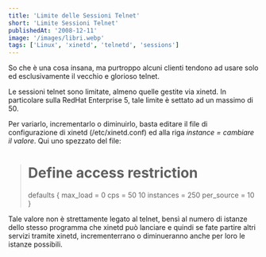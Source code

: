 ```yaml
---
title: 'Limite delle Sessioni Telnet'
short: 'Limite Sessioni Telnet'
publishedAt: '2008-12-11'
image: '/images/libri.webp'
tags: ['Linux', 'xinetd', 'telnetd', 'sessions']
---
```


So che è una cosa insana, ma purtroppo alcuni clienti tendono ad usare solo ed esclusivamente il vecchio e glorioso telnet.

Le sessioni telnet sono limitate, almeno quelle gestite via xinetd. In particolare sulla RedHat Enterprise 5, tale limite è settato ad un massimo di 50.

Per variarlo, incrementarlo o diminuirlo, basta editare il file di configurazione di xinetd (/etc/xinetd.conf) ed alla riga *instance = cambiare il valore*. Qui uno spezzato del file:

># Define access restriction
>defaults {
>    max_load   = 0
>    cps        = 50 10
>    instances  = 250
>    per_source = 10
>}

Tale valore non è strettamente legato al telnet, bensì al numero di istanze dello stesso programma che xinetd può lanciare e quindi se fate partire altri servizi tramite xinetd, incrementerrano o diminueranno anche per loro le istanze possibili.